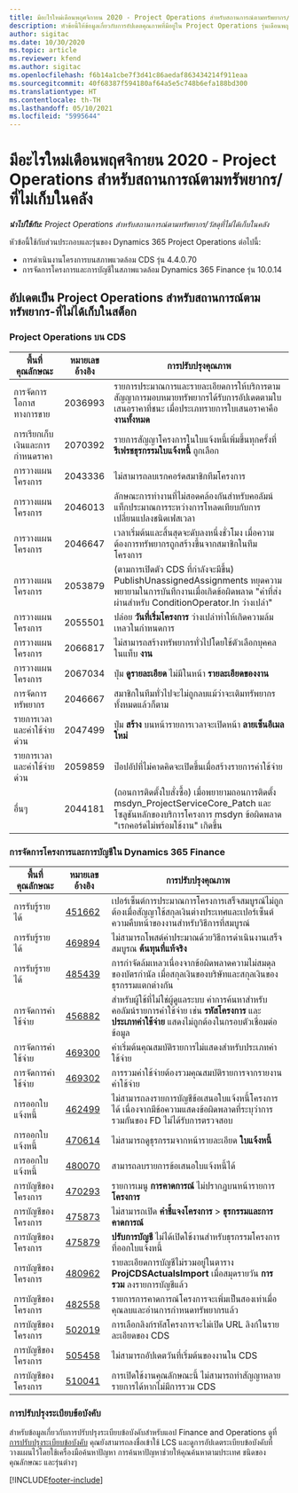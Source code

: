 ```yaml
---
title: มีอะไรใหม่เดือนพฤศจิกายน 2020 - Project Operations สำหรับสถานการณ์ตามทรัพยากร/ที่ไม่เก็บในคลัง
description: หัวข้อนี้ให้ข้อมูลเกี่ยวกับการอัปเดตคุณภาพที่มีอยู่ใน Project Operations รุ่นเดือนพฤศจิกายน 2020 สำหรับภาพรวมการปรับใช้งานสถานการณ์ตามทรัพยากร/ที่ไม่ได้เก็บในสต็อก
author: sigitac
ms.date: 10/30/2020
ms.topic: article
ms.reviewer: kfend
ms.author: sigitac
ms.openlocfilehash: f6b14a1cbe7f3d41c86aedaf863434214f911eaa
ms.sourcegitcommit: 40f68387f594180af64a5e5c748b6efa188bd300
ms.translationtype: HT
ms.contentlocale: th-TH
ms.lasthandoff: 05/10/2021
ms.locfileid: "5995644"
---
```

# <a name="whats-new-november-2020---project-operations-for-resourcenon-stocked-based-scenarios"></a>มีอะไรใหม่เดือนพฤศจิกายน 2020 - Project Operations สำหรับสถานการณ์ตามทรัพยากร/ที่ไม่เก็บในคลัง

_**นำไปใช้กับ:** Project Operations สำหรับสถานการณ์ตามทรัพยากร/วัสดุที่ไม่ได้เก็บในคลัง_

หัวข้อนี้ใช้กับส่วนประกอบและรุ่นของ Dynamics 365 Project Operations ต่อไปนี้:

- การดำเนินงานโครงการบนสภาพแวดล้อม CDS รุ่น 4.4.0.70
- การจัดการโครงการและการบัญชีในสภาพแวดล้อม Dynamics 365 Finance รุ่น 10.0.14

## <a name="updates-to-project-operations-for-resource-non-stocked-based-scenarios"></a>อัปเดตเป็น Project Operations สำหรับสถานการณ์ตามทรัพยากร-ที่ไม่ได้เก็บในสต็อก

### <a name="project-operations-on-cds"></a>Project Operations บน CDS

| พื้นที่คุณลักษณะ                 | หมายเลขอ้างอิง | การปรับปรุงคุณภาพ                                                                                                                                                                    |
|------------------------------|------------------|-----------------------------------------------------------------------------------------------------------------------------------------------------------------------------------|
|   การจัดการโอกาสทางการขาย       | 2036993          | รายการประมาณการและรายละเอียดการให้บริการตามสัญญาการมอบหมายทรัพยากรได้รับการอัปเดตตามใบเสนอราคาที่ชนะ เมื่อประเภทรายการใบเสนอราคาคือ **งานทั้งหมด**                                                 |
| การเรียกเก็บเงินและการกำหนดราคา          | 2070392          | รายการสัญญาโครงการในใบแจ้งหนี้เพิ่มขึ้นทุกครั้งที่ **รีเฟรชธุรกรรมใบแจ้งหนี้** ถูกเลือก                                                                         |
| การวางแผนโครงการ             | 2043336          | ไม่สามารถลบเรกคอร์ดสมาชิกทีมโครงการ                                                                                                                                  |
| การวางแผนโครงการ             | 2046013          | ลักษณะการทำงานที่ไม่สอดคล้องกันสำหรับคอลัมน์แท็กประมาณการระหว่างการโหลดเทียบกับการเปลี่ยนแปลงชนิดเฟสเวลา                                                                                   |
| การวางแผนโครงการ             | 2046647          | เวลาเริ่มต้นและสิ้นสุดจะดับลงหนึ่งชั่วโมง เมื่อความต้องการทรัพยากรถูกสร้างขึ้นจากสมาชิกในทีมโครงการ                                                                      |
| การวางแผนโครงการ             | 2053879          | (ตามการเปิดตัว CDS ที่กำลังจะมีขึ้น) PublishUnassignedAssignments หยุดความพยายามในการบันทึกงานเมื่อเกิดข้อผิดพลาด "ค่าที่ส่งผ่านสำหรับ ConditionOperator.In ว่างเปล่า"                       |
| การวางแผนโครงการ             | 2055501          | ปล่อย **วันที่เริ่มโครงการ** ว่างเปล่าทำให้เกิดความล้มเหลวในกำหนดการ                                                                                                      |
| การวางแผนโครงการ             | 2066817          | ไม่สามารถสร้างทรัพยากรทั่วไปโดยใช้ตัวเลือกบุคคลในแท็บ **งาน**                                                                                                   |
| การวางแผนโครงการ             | 2067034          | ปุ่ม **ดูรายละเอียด** ไม่มีในหน้า **รายละเอียดของงาน**                                                                                                       |
| การจัดการทรัพยากร          | 2046667          | สมาชิกในทีมทั่วไปจะไม่ถูกลบแม้ว่าจะเติมทรัพยากรทั้งหมดแล้วก็ตาม                                                                                                    |
| รายการเวลาและค่าใช้จ่ายด่วน | 2047499          | ปุ่ม **สร้าง** บนหน้ารายการเวลาจะเปิดหน้า **ลายเซ็นอีเมลใหม่**                                                                                               |
| รายการเวลาและค่าใช้จ่ายด่วน | 2059859          | ป๊อปอัปที่ไม่คาดคิดจะเปิดขึ้นเมื่อสร้างรายการค่าใช้จ่าย                                                                                                                         |
| อื่นๆ                        | 2044181          | (ถอนการติดตั้งใบสั่งซื้อ) เมื่อพยายามถอนการติดตั้ง msdyn_ProjectServiceCore_Patch และโซลูชันหลักของบริการโครงการ msdyn ข้อผิดพลาด "เรกคอร์ดไม่พร้อมใช้งาน" เกิดขึ้น  |

### <a name="project-management-and-accounting-in-dynamics-365-finance"></a>การจัดการโครงการและการบัญชีใน Dynamics 365 Finance

| พื้นที่คุณลักษณะ        | หมายเลขอ้างอิง | การปรับปรุงคุณภาพ                                                                                                                                                            |
|---------------------|------------------|---------------------------------------------------------------------------------------------------------------------------------------------------------------------------|
| การรับรู้รายได้ | [451662](https://fix.lcs.dynamics.com/Issue/Details/?bugId=451662)           | เปอร์เซ็นต์การประมาณการโครงการเสร็จสมบูรณ์ไม่ถูกต้องเมื่อสัญญาใช้สกุลเงินต่างประเทศและเปอร์เซ็นต์ความคืบหน้าของงานสำหรับวิธีการที่สมบูรณ์                     |
| การรับรู้รายได้ | [469894](https://fix.lcs.dynamics.com/Issue/Details/?bugId=469894)           | ไม่สามารถโพสต์ค่าประมาณด้วยวิธีการดำเนินงานเสร็จสมบูรณ **ต้นทุนที่แท้จริง**                                                                                                    |
| การรับรู้รายได้ | [485439](https://fix.lcs.dynamics.com/Issue/Details/?bugId=485439)           | การกำจัดล้มเหลวเนื่องจากข้อผิดพลาดความไม่สมดุลของบัตรกำนัล เมื่อสกุลเงินของบริษัทและสกุลเงินของธุรกรรมแตกต่างกัน                                              |
| การจัดการค่าใช้จ่าย  | [456882](https://fix.lcs.dynamics.com/Issue/Details/?bugId=456822)           | สำหรับผู้ใช้ที่ไม่ใช่ผู้ดูแลระบบ ค่าการค้นหาสำหรับคอลัมน์รายการค่าใช้จ่าย เช่น **รหัสโครงการ** และ **ประเภทค่าใช้จ่าย** แสดงไม่ถูกต้องในกรอบตัวเชื่อมต่อข้อมูล |
| การจัดการค่าใช้จ่าย  | [469300](https://fix.lcs.dynamics.com/Issue/Details/?bugId=469300)           | ค่าเริ่มต้นคุณสมบัติรายการไม่แสดงสำหรับประเภทค่าใช้จ่าย                                                                                                         |
| การจัดการค่าใช้จ่าย  | [469302](https://fix.lcs.dynamics.com/Issue/Details/?bugId=469302)           | การรวมค่าใช้จ่ายต้องรวมคุณสมบัติรายการจากรายงานค่าใช้จ่าย                                                                                             |
| การออกใบแจ้งหนี้           | [462499](https://fix.lcs.dynamics.com/Issue/Details/?bugId=462499)           | ไม่สามารถลงรายการบัญชีข้อเสนอใบแจ้งหนี้โครงการได้ เนื่องจากมีข้อความแสดงข้อผิดพลาดที่ระบุว่าการรวมกันของ FD ไม่ได้รับการตรวจสอบ                                                    |
| การออกใบแจ้งหนี้           | [470614](https://fix.lcs.dynamics.com/Issue/Details/?bugId=470614)           | ไม่สามารถดูธุรกรรมจากหน้ารายละเอียด **ใบแจ้งหนี้**                                                                                                              |
| การออกใบแจ้งหนี้           | [480070](https://fix.lcs.dynamics.com/Issue/Details/?bugId=480070)           | สามารถลบรายการข้อเสนอใบแจ้งหนี้ได้                                                                                                                                  |
| การบัญชีของโครงการ  | [470293](https://fix.lcs.dynamics.com/Issue/Details/?bugId=470293)           | รายการเมนู **การคาดการณ์** ไม่ปรากฏบนหน้ารายการ **โครงการ**                                                                                                   |
| การบัญชีของโครงการ  | [475873](https://fix.lcs.dynamics.com/Issue/Details/?bugId=475873)           | ไม่สามารถเปิด **คำชี้แจงโครงการ**   > **ธุรกรรมและการคาดการณ์**                                                                                                       |
| การบัญชีของโครงการ  | [475879](https://fix.lcs.dynamics.com/Issue/Details/?bugId=475879)           | **ปรับการบัญชี** ไม่ได้เปิดใช้งานสำหรับธุรกรรมโครงการที่ออกใบแจ้งหนี้                                                                                                  |
| การบัญชีของโครงการ  | [480962](https://fix.lcs.dynamics.com/Issue/Details/?bugId=480962)           | รายละเอียดการบัญชีไม่รวมอยู่ในตาราง **ProjCDSActualsImport** เมื่อสมุดรายวัน **การรวม** ลงรายการบัญชีแล้ว                                                  |
| การบัญชีของโครงการ  | [482558](https://fix.lcs.dynamics.com/Issue/Details/?bugId=482558)           | รายการการคาดการณ์โครงการจะเพิ่มเป็นสองเท่าเมื่อคุณลบและอ่านการกำหนดทรัพยากรแล้ว                                                                            |
| การบัญชีของโครงการ  | [502019](https://fix.lcs.dynamics.com/Issue/Details/?bugId=502019)           | การเลือกลิงก์รหัสโครงการจะไม่เปิด URL ลิงก์ในรายละเอียดของ CDS                                                                                                         |
| การบัญชีของโครงการ  | [505458](https://fix.lcs.dynamics.com/Issue/Details/?bugId=505458)           | ไม่สามารถอัปเดตวันที่เริ่มต้นของงานใน CDS                                                                                                                           |
| การบัญชีของโครงการ  | [510041](https://fix.lcs.dynamics.com/Issue/Details/?bugId=510041)           | การเปิดใช้งานคุณลักษณะนี้ ไม่สามารถทำสัญญาหลายรายการได้หากไม่มีการรวม CDS                                                                                   |

### <a name="regulatory-updates"></a>การปรับปรุงระเบียบข้อบังคับ
สำหรับข้อมูลเกี่ยวกับการปรับปรุงระเบียบข้อบังคับสำหรับแอป Finance and Operations ดูที่ [การปรับปรุงระเบียบข้อบังคับ](/dynamics365/finance/localizations/regulatory-updates) คุณยังสามารถลงชื่อเข้าใช้ LCS และดูการอัปเดตระเบียบข้อบังคับที่วางแผนไว้โดยใช้เครื่องมือค้นหาปัญหา การค้นหาปัญหาช่วยให้คุณค้นหาตามประเทศ ชนิดของคุณลักษณะ และรุ่นต่างๆ


[!INCLUDE[footer-include](../includes/footer-banner.md)]